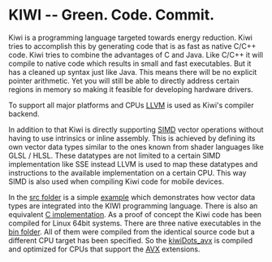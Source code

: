 # KIWI -- Green. Code. Commit.

Kiwi is a programming language targeted towards energy reduction. Kiwi tries to accomplish this
by generating code that is as fast as native C/C++ code. Kiwi tries to combine the advantages of C and
Java. Like C/C++ it will compile to native code which results in small and fast executables. But it
has a cleaned up syntax just like Java. This means there will be no explicit pointer arithmetic. Yet
you will still be able to directly address certain regions in memory so making it feasible for developing
hardware drivers.

To support all major platforms and CPUs [LLVM](http://www.llvm.org) is used as Kiwi's compiler backend. 

In addition to that Kiwi is directly supporting [SIMD](https://de.wikipedia.org/wiki/Streaming_SIMD_Extensions) vector operations without having to use intrinsics
or inline assembly. This is achieved by defining its own vector data types similar to the ones known from
shader languages like GLSL / HLSL. These datatypes are not limited to a certain SIMD implementation like SSE
instead LLVM is used to map these datatypes and instructions to the available implementation on a certain
CPU. This way SIMD is also used when compiling Kiwi code for mobile devices. 

In the [src folder](https://github.com/zapmya/Kiwi/tree/master/src) is a simple [example](https://github.com/zapmya/Kiwi/blob/master/src/dotProduct.kiwi) which
demonstrates how vector data types are integrated into the KIWI programming language. There is also an
equivalent [C implementation](https://github.com/zapmya/Kiwi/blob/master/src/dotProduct.c). As a proof
 of concept the Kiwi code has been compiled for Linux 64bit systems. There are three native executables
 in the [bin folder](https://github.com/zapmya/Kiwi/tree/master/bin). All of them were compiled from the
 identical source code but a different CPU target has been specified. So the [kiwiDots_avx](https://github.com/zapmya/Kiwi/blob/master/bin/kiwiDots_avx)
 is compiled and optimized for CPUs that support the [AVX](https://de.wikipedia.org/wiki/Advanced_Vector_Extensions) extensions.   
